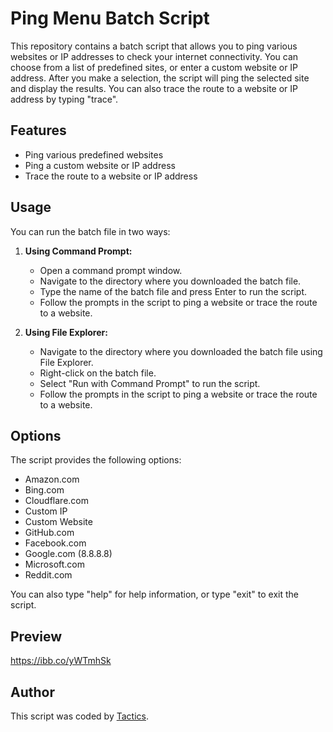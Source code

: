 # Ping Menu Batch Script

This repository contains a batch script that allows you to ping various websites or IP addresses to check your internet connectivity. You can choose from a list of predefined sites, or enter a custom website or IP address. After you make a selection, the script will ping the selected site and display the results. You can also trace the route to a website or IP address by typing "trace".

## Features

- Ping various predefined websites
- Ping a custom website or IP address
- Trace the route to a website or IP address

## Usage

You can run the batch file in two ways:

1. **Using Command Prompt:**
    - Open a command prompt window.
    - Navigate to the directory where you downloaded the batch file.
    - Type the name of the batch file and press Enter to run the script.
    - Follow the prompts in the script to ping a website or trace the route to a website.

2. **Using File Explorer:**
    - Navigate to the directory where you downloaded the batch file using File Explorer.
    - Right-click on the batch file.
    - Select "Run with Command Prompt" to run the script.
    - Follow the prompts in the script to ping a website or trace the route to a website.

## Options

The script provides the following options:

- Amazon.com
- Bing.com
- Cloudflare.com
- Custom IP
- Custom Website
- GitHub.com
- Facebook.com
- Google.com (8.8.8.8)
- Microsoft.com
- Reddit.com

You can also type "help" for help information, or type "exit" to exit the script.

## Preview

<https://ibb.co/yWTmhSk>

## Author

This script was coded by [Tactics](https://github.com/tactics-osrs).
